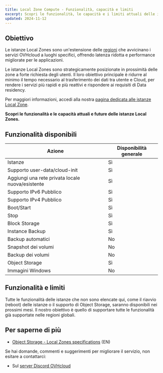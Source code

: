 ```yaml
---
title: Local Zone Compute - Funzionalità, capacità e limiti
excerpt: Scopri le funzionalità, le capacità e i limiti attuali delle istanze Local Zones
updated: 2024-11-12
---
```


## Obiettivo

Le istanze Local Zones sono un'estensione delle [regioni](/links/public-cloud/regions-pci) che avvicinano i servizi OVHcloud a luoghi specifici, offrendo latenza ridotta e performance migliorate per le applicazioni.

Le istanze Local Zones sono strategicamente posizionate in prossimità delle zone a forte richiesta degli utenti. Il loro obiettivo principale è ridurre al minimo il tempo necessario al trasferimento dei dati tra utente e Cloud, per rendere i servizi più rapidi e più reattivi e rispondere ai requisiti di Data residency.

Per maggiori informazioni, accedi alla nostra [pagina dedicata alle istanze Local Zone](/links/public-cloud/local-zones).

**Scopri le funzionalità e le capacità attuali e future delle istanze Local Zones.**

## Funzionalità disponibili

| Azione | Disponibilità generale |
| --- | --- |
| Istanze | Sì |
| Supporto user-data/cloud-init | Sì|
| Aggiungi una rete privata locale nuova/esistente | Sì |
| Supporto IPv6 Pubblico | Sì |
| Supporto IPv4 Pubblico | Sì |
| Boot/Start | Sì |
| Stop | Sì |
| Block Storage | Sì |
| Instance Backup | Sì |
| Backup automatici | No |
| Snapshot dei volumi | No |
| Backup dei volumi | No |
| Object Storage | Sì |
| Immagini Windows | No |

## Funzionalità e limiti

Tutte le funzionalità delle istanze che non sono elencate qui, come il riavvio (reboot) delle istanze o il supporto di Object Storage, saranno disponibili nei prossimi mesi. Il nostro obiettivo è quello di supportare tutte le funzionalità già supportate nelle regioni globali.

## Per saperne di più

- [Object Storage - Local Zones specifications](/pages/storage_and_backup/object_storage/s3_local_zones_limitations) (EN)

Se hai domande, commenti e suggerimenti per migliorare il servizio, non esitare a contattarci:

- Sul [server Discord OVHcloud](https://discord.gg/ovhcloud)
